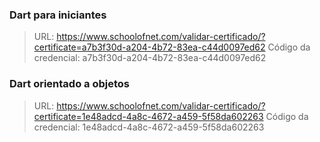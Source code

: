 ### Dart para iniciantes
> URL: https://www.schoolofnet.com/validar-certificado/?certificate=a7b3f30d-a204-4b72-83ea-c44d0097ed62
> Código da credencial: a7b3f30d-a204-4b72-83ea-c44d0097ed62

### Dart orientado a objetos
> URL: https://www.schoolofnet.com/validar-certificado/?certificate=1e48adcd-4a8c-4672-a459-5f58da602263
> Código da credencial: 1e48adcd-4a8c-4672-a459-5f58da602263
